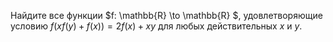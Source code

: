 Найдите все функции $f: \mathbb{R}  \to \mathbb{R} $, удовлетворяющие условию 
$f(xf(y)+f(x))=2f(x)+xy$
для любых действительных $x$ и  $y$.